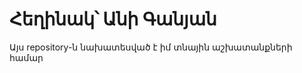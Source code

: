 Հեղինակ՝ Անի Գանյան
====================
Այս repository-ն նախատեսված է իմ տնային աշխատանքների համար
